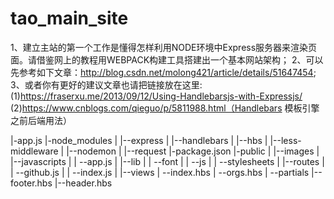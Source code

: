 # tao_main_site

1、建立主站的第一个工作是懂得怎样利用NODE环境中Express服务器来渲染页面。请借鉴网上的教程用WEBPACK构建工具搭建出一个基本网站架构；
2、可以先参考如下文章：http://blog.csdn.net/molong421/article/details/51647454;
3、或者你有更好的建议文章也请把链接放在这里:
(1)https://fraserxu.me/2013/09/12/Using-Handlebarsjs-with-Expressjs/
(2)https://www.cnblogs.com/qieguo/p/5811988.html（Handlebars 模板引擎之前后端用法）

|-app.js
|-node_modules
| |--express
| |--handlebars
| |--hbs
| |--less-middleware
| |--nodemon
| |--request
|-package.json
|-public
| |--images
| |--javascripts
| |   --app.js
| |--lib
| |   --font
| |   --js
| |   --stylesheets
| |--routes
| |   --github.js
| |   --index.js
| |--views
  |   --index.hbs
  |   --orgs.hbs
  |   --partials
    |--footer.hbs
    |--header.hbs
